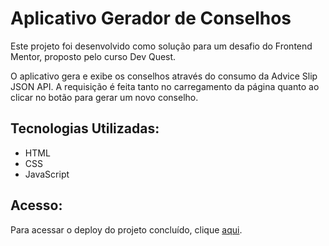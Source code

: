 # Aplicativo Gerador de Conselhos

Este projeto foi desenvolvido como solução para um desafio do Frontend Mentor, proposto pelo curso Dev Quest.

O aplicativo gera e exibe os conselhos através do consumo da Advice Slip JSON API. 
A requisição é feita tanto no carregamento da página quanto ao clicar no botão para gerar um novo conselho.


## Tecnologias Utilizadas:

- HTML
- CSS
- JavaScript


## Acesso:

Para acessar o deploy do projeto concluído, clique [aqui](https://nataliabrunelli.github.io/advice-generator-app/).
